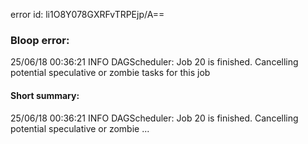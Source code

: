 error id: li1O8Y078GXRFvTRPEjp/A==
### Bloop error:

25/06/18 00:36:21 INFO DAGScheduler: Job 20 is finished. Cancelling potential speculative or zombie tasks for this job
#### Short summary: 

25/06/18 00:36:21 INFO DAGScheduler: Job 20 is finished. Cancelling potential speculative or zombie ...